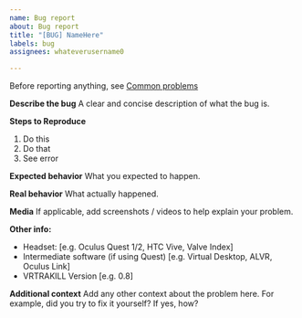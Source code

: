 ```yaml
---
name: Bug report
about: Bug report
title: "[BUG] NameHere"
labels: bug
assignees: whateverusername0

---
```


Before reporting anything, see [Common problems](https://github.com/whateverusername0/VRTRAKILL#common-issues)  

**Describe the bug**
A clear and concise description of what the bug is.

**Steps to Reproduce**
1. Do this
2. Do that
3. See error

**Expected behavior**
What you expected to happen.

**Real behavior**
What actually happened.

**Media**
If applicable, add screenshots / videos to help explain your problem.

**Other info:**
 - Headset: [e.g. Oculus Quest 1/2, HTC Vive, Valve Index]
 - Intermediate software (if using Quest) [e.g. Virtual Desktop, ALVR, Oculus Link]
 - VRTRAKILL Version [e.g. 0.8]

**Additional context**
Add any other context about the problem here. For example, did you try to fix it yourself? If yes, how?
